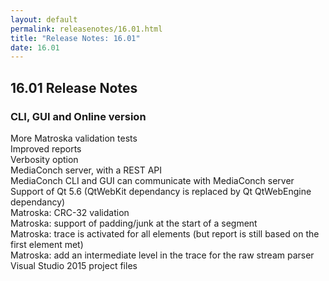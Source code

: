 ```yaml
---
layout: default
permalink: releasenotes/16.01.html
title: "Release Notes: 16.01"
date: 16.01
---
```

## 16.01 Release Notes

### CLI, GUI and Online version

More Matroska validation tests  
Improved reports  
Verbosity option  
MediaConch server, with a REST API  
MediaConch CLI and GUI can communicate with MediaConch server  
Support of Qt 5.6 (QtWebKit dependancy is replaced by Qt QtWebEngine dependancy)  
Matroska: CRC-32 validation  
Matroska: support of padding/junk at the start of a segment  
Matroska: trace is activated for all elements (but report is still based on the first element met)  
Matroska: add an intermediate level in the trace for the raw stream parser  
Visual Studio 2015 project files  

